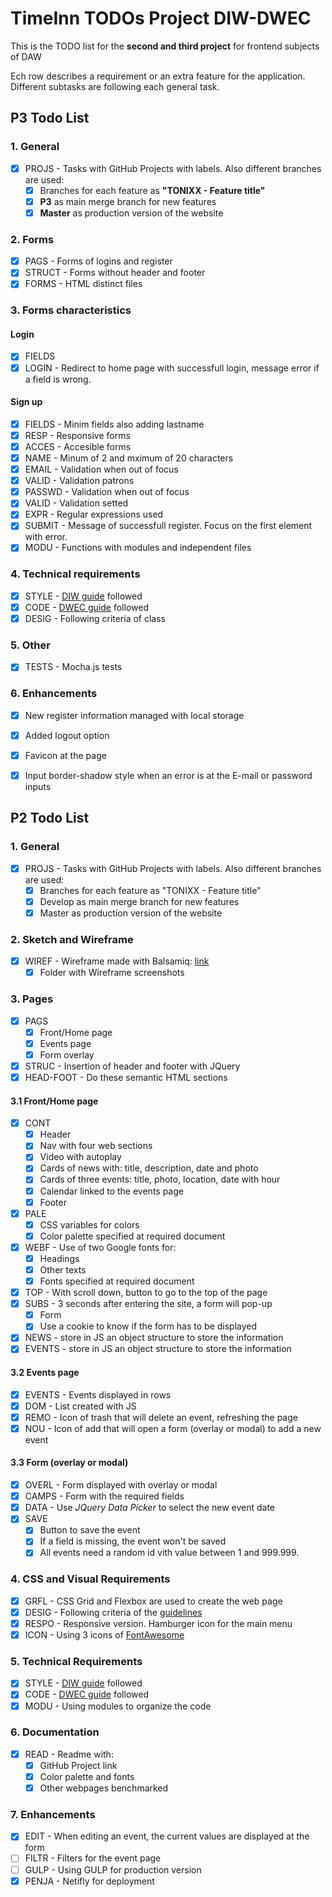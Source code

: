 # TimeInn TODOs Project DIW-DWEC

This is the TODO list for the **second and third project** for frontend subjects of DAW

Ech row describes a requirement or an extra feature for the application. Different subtasks are following each general task.

## P3 **Todo List**

### 1. General
- [x] PROJS - Tasks with GitHub Projects with labels. Also different branches are used:
  - [x] Branches for each feature as **"TONIXX - Feature title"**
  - [x] **P3** as main merge branch for new features
  - [x] **Master** as production version of the website

### 2. Forms
- [x] PAGS - Forms of logins and register
- [x] STRUCT - Forms without header and footer
- [x] FORMS - HTML distinct files

### 3. Forms characteristics

#### Login 
- [x] FIELDS
- [x] LOGIN - Redirect to home page with successfull login, message error if a field is wrong.

#### Sign up
- [x] FIELDS - Minim fields also adding lastname
- [x] RESP - Responsive forms
- [x] ACCES - Accesible forms
- [x] NAME - Minum of 2 and mximum of 20 characters
- [x] EMAIL - Validation when out of focus
- [x] VALID - Validation patrons
- [x] PASSWD - Validation when out of focus
- [x] VALID - Validation setted
- [x] EXPR - Regular expressions used
- [x] SUBMIT - Message of successfull register. Focus on the first element with error.
- [x] MODU -  Functions with modules and independent files

### 4. Technical requirements

- [x] STYLE - [DIW guide](https://docs.google.com/document/d/1XgEweoKsHu3U7dW0ieL5uvmHPCljXzoBcc3HAqEd9Ms) followed
- [x] CODE - [DWEC guide](https://docs.google.com/document/d/14XmBU8qXZmJogA8R4YJPTjL-tCHOjUC3AL2Crt5XUEo) followed
- [x] DESIG - Following criteria of class

### 5. Other
 - [x] TESTS - Mocha.js tests

### 6. Enhancements
- [x] New register information managed with local storage
- [x] Added logout option
- [x] Favicon at the page
- [x] Input border-shadow style when an error is at the E-mail or password inputs


## P2 **Todo List**

### 1. General
- [x] PROJS - Tasks with GitHub Projects with labels. Also different branches are used:
  - [x] Branches for each feature as "TONIXX - Feature title"
  - [x] Develop as main merge branch for new features
  - [x] Master as production version of the website
  
### 2. Sketch and Wireframe
 - [x] WIREF - Wireframe made with Balsamiq: [link](https://balsamiq.cloud/sfm09kg/pyncyqf/r2278)
   - [x] Folder with Wireframe screenshots

### 3. Pages
- [x] PAGS
  - [x] Front/Home page
  - [x] Events page
  - [x] Form overlay

- [x] STRUC - Insertion of header and footer with JQuery
- [x] HEAD-FOOT - Do these semantic HTML sections

#### 3.1 Front/Home page
- [x] CONT
  - [x] Header
  - [x] Nav with four web sections
  - [x] Video with autoplay
  - [x] Cards of news with: title, description, date and photo
  - [x] Cards of three events: title, photo, location, date with hour
  - [x] Calendar linked to the events page
  - [x] Footer
  
- [x] PALE
  - [x] CSS variables for colors
  - [x] Color palette specified at required document
  
- [x] WEBF - Use of two Google fonts for:
  - [x] Headings
  - [x] Other texts
  - [x] Fonts specified at required document

- [x] TOP - With scroll down, button to go to the top of the page
- [x] SUBS - 3 seconds after entering the site, a form will pop-up
  - [x] Form
  - [x] Use a cookie to know if the form has to be displayed

- [x] NEWS - store in JS an object structure to store the information
- [x] EVENTS - store in JS an object structure to store the information

#### 3.2 Events page
- [x] EVENTS - Events displayed in rows 
- [x] DOM - List created with JS
- [x] REMO - Icon of trash that will delete an event, refreshing the page
- [x] NOU - Icon of add that will open a form (overlay or modal) to add a new event

#### 3.3 Form (overlay or modal) 
- [x] OVERL - Form displayed with overlay or modal
- [x] CAMPS - Form with the required fields
- [x] DATA - Use _JQuery Data Picker_ to select the new event date
- [x] SAVE 
  - [x] Button to save the event
  - [x] If a field is missing, the event won't be saved
  - [x] All events need a random id vith value between 1 and 999.999.

### 4. CSS and Visual Requirements
- [x] GRFL - CSS Grid and Flexbox are used to create the web page
- [x] DESIG - Following criteria of the [guidelines](https://docs.google.com/document/d/1jFeR5CP9XJt_-D7DPrpodK7h5TEfot450u_ZTWHdP6o)
- [x] RESPO - Responsive version. Hamburger icon for the main menu
- [x] ICON - Using 3 icons of [FontAwesome](https://www.w3schools.com/icons/fontawesome5_intro.asp)

### 5. Technical Requirements
- [x] STYLE - [DIW guide](https://docs.google.com/document/d/1XgEweoKsHu3U7dW0ieL5uvmHPCljXzoBcc3HAqEd9Ms) followed
- [x] CODE - [DWEC guide](https://docs.google.com/document/d/14XmBU8qXZmJogA8R4YJPTjL-tCHOjUC3AL2Crt5XUEo) followed
- [x] MODU - Using modules to organize the code

### 6. Documentation
- [x] READ - Readme with:
  - [x] GitHub Project link
  - [x] Color palette and fonts
  - [x] Other webpages benchmarked

### 7. Enhancements
- [x] EDIT - When editing an event, the current values are displayed at the form
- [ ] FILTR - Filters for the event page
- [ ] GULP - Using GULP for production version
- [x] PENJA - Netifly for deployment